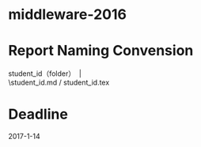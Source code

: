 # middleware-2016

# Report Naming Convension

student_id（folder）
  |  
  \student_id.md / student_id.tex  
  

# Deadline

2017-1-14

